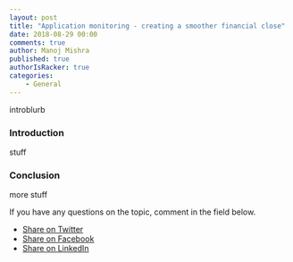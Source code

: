 ```yaml
---
layout: post
title: "Application monitoring - creating a smoother financial close"
date: 2018-08-29 00:00
comments: true
author: Manoj Mishra
published: true
authorIsRacker: true
categories:
    - General
---
```



introblurb

<!-- more -->

### Introduction

stuff

### Conclusion

more stuff

If you have any questions on the topic, comment in the field below.

<div id="fb-root"></div>
<script>(function(d, s, id) {
  var js, fjs = d.getElementsByTagName(s)[0];
  if (d.getElementById(id)) return;
  js = d.createElement(s); js.id = id;
  js.src = 'https://connect.facebook.net/en_US/sdk.js#xfbml=1&version=v3.1';
  fjs.parentNode.insertBefore(js, fjs);
}(document, 'script', 'facebook-jssdk'));</script>
<ul>
<li class="share-twitter"><a href="https://twitter.com/home?status=https%3A//staging.developer.rackspace.com/build-c275747f9e/blog/applications-monitoring-creating-a-smoother-financial-close/">Share on Twitter</a></li>
<li class="share-facebook"><a href="https://www.facebook.com/sharer/sharer.php?u=https%3A//staging.developer.rackspace.com/build-c275747f9e/blog/applications-monitoring-creating-a-smoother-financial-close/">Share on Facebook</a></li>
<li class="share-linkedin"><a href="https://www.linkedin.com/shareArticle?mini=true&url=https%3A//staging.developer.rackspace.com/build-c275747f9e/blog/applications-monitoring-creating-a-smoother-financial-close/&title=Application%20monitoring%20-%20creating%20a%20smoother%20financial%20close&summary=&source=">Share on LinkedIn</a></li>
</ul>
